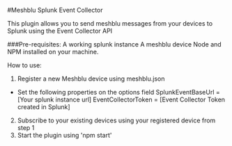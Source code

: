 #Meshblu Splunk Event Collector

This plugin allows you to send meshblu messages from your devices to Splunk using
the Event Collector API

###Pre-requisites:
A working splunk instance
A meshblu device
Node and NPM installed on your machine.

How to use:
1. Register a new Meshblu device using meshblu.json
  - Set the following properties on the options field
   SplunkEventBaseUrl = [Your splunk instance url]
   EventCollectorToken = [Event Collector Token created in Splunk]
2. Subscribe to your existing devices using your registered device from step 1
3. Start the plugin using 'npm start'
